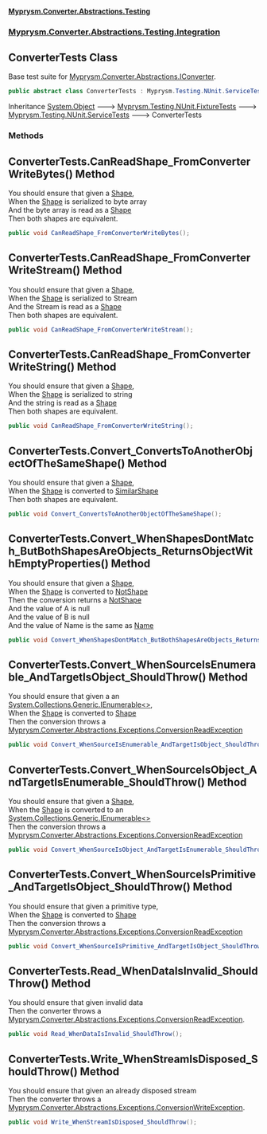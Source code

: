 #### [Myprysm.Converter.Abstractions.Testing](index.md 'index')
### [Myprysm.Converter.Abstractions.Testing.Integration](index.md#Myprysm_Converter_Abstractions_Testing_Integration 'Myprysm.Converter.Abstractions.Testing.Integration')
## ConverterTests Class
Base test suite for [Myprysm.Converter.Abstractions.IConverter](https://docs.microsoft.com/en-us/dotnet/api/Myprysm.Converter.Abstractions.IConverter 'Myprysm.Converter.Abstractions.IConverter').  
```csharp
public abstract class ConverterTests : Myprysm.Testing.NUnit.ServiceTests
```

Inheritance [System.Object](https://docs.microsoft.com/en-us/dotnet/api/System.Object 'System.Object') &#129106; [Myprysm.Testing.NUnit.FixtureTests](https://docs.microsoft.com/en-us/dotnet/api/Myprysm.Testing.NUnit.FixtureTests 'Myprysm.Testing.NUnit.FixtureTests') &#129106; [Myprysm.Testing.NUnit.ServiceTests](https://docs.microsoft.com/en-us/dotnet/api/Myprysm.Testing.NUnit.ServiceTests 'Myprysm.Testing.NUnit.ServiceTests') &#129106; ConverterTests  
### Methods
<a name='Myprysm_Converter_Abstractions_Testing_Integration_ConverterTests_CanReadShape_FromConverterWriteBytes()'></a>
## ConverterTests.CanReadShape_FromConverterWriteBytes() Method
You should ensure that given a [Shape](Myprysm_Converter_Abstractions_Testing_Integration_ConverterTests_Shape.md 'Myprysm.Converter.Abstractions.Testing.Integration.ConverterTests.Shape'),  
When the [Shape](Myprysm_Converter_Abstractions_Testing_Integration_ConverterTests_Shape.md 'Myprysm.Converter.Abstractions.Testing.Integration.ConverterTests.Shape') is serialized to byte array  
And the byte array is read as a [Shape](Myprysm_Converter_Abstractions_Testing_Integration_ConverterTests_Shape.md 'Myprysm.Converter.Abstractions.Testing.Integration.ConverterTests.Shape')  
Then both shapes are equivalent.  
```csharp
public void CanReadShape_FromConverterWriteBytes();
```
  
<a name='Myprysm_Converter_Abstractions_Testing_Integration_ConverterTests_CanReadShape_FromConverterWriteStream()'></a>
## ConverterTests.CanReadShape_FromConverterWriteStream() Method
You should ensure that given a [Shape](Myprysm_Converter_Abstractions_Testing_Integration_ConverterTests_Shape.md 'Myprysm.Converter.Abstractions.Testing.Integration.ConverterTests.Shape'),  
When the [Shape](Myprysm_Converter_Abstractions_Testing_Integration_ConverterTests_Shape.md 'Myprysm.Converter.Abstractions.Testing.Integration.ConverterTests.Shape') is serialized to Stream  
And the Stream is read as a [Shape](Myprysm_Converter_Abstractions_Testing_Integration_ConverterTests_Shape.md 'Myprysm.Converter.Abstractions.Testing.Integration.ConverterTests.Shape')  
Then both shapes are equivalent.  
```csharp
public void CanReadShape_FromConverterWriteStream();
```
  
<a name='Myprysm_Converter_Abstractions_Testing_Integration_ConverterTests_CanReadShape_FromConverterWriteString()'></a>
## ConverterTests.CanReadShape_FromConverterWriteString() Method
You should ensure that given a [Shape](Myprysm_Converter_Abstractions_Testing_Integration_ConverterTests_Shape.md 'Myprysm.Converter.Abstractions.Testing.Integration.ConverterTests.Shape'),  
When the [Shape](Myprysm_Converter_Abstractions_Testing_Integration_ConverterTests_Shape.md 'Myprysm.Converter.Abstractions.Testing.Integration.ConverterTests.Shape') is serialized to string  
And the string is read as a [Shape](Myprysm_Converter_Abstractions_Testing_Integration_ConverterTests_Shape.md 'Myprysm.Converter.Abstractions.Testing.Integration.ConverterTests.Shape')  
Then both shapes are equivalent.  
```csharp
public void CanReadShape_FromConverterWriteString();
```
  
<a name='Myprysm_Converter_Abstractions_Testing_Integration_ConverterTests_Convert_ConvertsToAnotherObjectOfTheSameShape()'></a>
## ConverterTests.Convert_ConvertsToAnotherObjectOfTheSameShape() Method
You should ensure that given a [Shape](Myprysm_Converter_Abstractions_Testing_Integration_ConverterTests_Shape.md 'Myprysm.Converter.Abstractions.Testing.Integration.ConverterTests.Shape'),  
When the [Shape](Myprysm_Converter_Abstractions_Testing_Integration_ConverterTests_Shape.md 'Myprysm.Converter.Abstractions.Testing.Integration.ConverterTests.Shape') is converted to [SimilarShape](Myprysm_Converter_Abstractions_Testing_Integration_ConverterTests_SimilarShape.md 'Myprysm.Converter.Abstractions.Testing.Integration.ConverterTests.SimilarShape')  
Then both shapes are equivalent.  
```csharp
public void Convert_ConvertsToAnotherObjectOfTheSameShape();
```
  
<a name='Myprysm_Converter_Abstractions_Testing_Integration_ConverterTests_Convert_WhenShapesDontMatch_ButBothShapesAreObjects_ReturnsObjectWithEmptyProperties()'></a>
## ConverterTests.Convert_WhenShapesDontMatch_ButBothShapesAreObjects_ReturnsObjectWithEmptyProperties() Method
You should ensure that given a [Shape](Myprysm_Converter_Abstractions_Testing_Integration_ConverterTests_Shape.md 'Myprysm.Converter.Abstractions.Testing.Integration.ConverterTests.Shape'),  
When the [Shape](Myprysm_Converter_Abstractions_Testing_Integration_ConverterTests_Shape.md 'Myprysm.Converter.Abstractions.Testing.Integration.ConverterTests.Shape') is converted to [NotShape](Myprysm_Converter_Abstractions_Testing_Integration_ConverterTests_NotShape.md 'Myprysm.Converter.Abstractions.Testing.Integration.ConverterTests.NotShape')  
Then the conversion returns a [NotShape](Myprysm_Converter_Abstractions_Testing_Integration_ConverterTests_NotShape.md 'Myprysm.Converter.Abstractions.Testing.Integration.ConverterTests.NotShape')  
And the value of A is null  
And the value of B is null  
And the value of Name is the same as [Name](Myprysm_Converter_Abstractions_Testing_Integration_ConverterTests_Shape.md#Myprysm_Converter_Abstractions_Testing_Integration_ConverterTests_Shape_Name 'Myprysm.Converter.Abstractions.Testing.Integration.ConverterTests.Shape.Name')
```csharp
public void Convert_WhenShapesDontMatch_ButBothShapesAreObjects_ReturnsObjectWithEmptyProperties();
```
  
<a name='Myprysm_Converter_Abstractions_Testing_Integration_ConverterTests_Convert_WhenSourceIsEnumerable_AndTargetIsObject_ShouldThrow()'></a>
## ConverterTests.Convert_WhenSourceIsEnumerable_AndTargetIsObject_ShouldThrow() Method
You should ensure that given a an [System.Collections.Generic.IEnumerable&lt;&gt;](https://docs.microsoft.com/en-us/dotnet/api/System.Collections.Generic.IEnumerable-1 'System.Collections.Generic.IEnumerable`1'),  
When the [Shape](Myprysm_Converter_Abstractions_Testing_Integration_ConverterTests_Shape.md 'Myprysm.Converter.Abstractions.Testing.Integration.ConverterTests.Shape') is converted to [Shape](Myprysm_Converter_Abstractions_Testing_Integration_ConverterTests_Shape.md 'Myprysm.Converter.Abstractions.Testing.Integration.ConverterTests.Shape')  
Then the conversion throws a [Myprysm.Converter.Abstractions.Exceptions.ConversionReadException](https://docs.microsoft.com/en-us/dotnet/api/Myprysm.Converter.Abstractions.Exceptions.ConversionReadException 'Myprysm.Converter.Abstractions.Exceptions.ConversionReadException')
```csharp
public void Convert_WhenSourceIsEnumerable_AndTargetIsObject_ShouldThrow();
```
  
<a name='Myprysm_Converter_Abstractions_Testing_Integration_ConverterTests_Convert_WhenSourceIsObject_AndTargetIsEnumerable_ShouldThrow()'></a>
## ConverterTests.Convert_WhenSourceIsObject_AndTargetIsEnumerable_ShouldThrow() Method
You should ensure that given a [Shape](Myprysm_Converter_Abstractions_Testing_Integration_ConverterTests_Shape.md 'Myprysm.Converter.Abstractions.Testing.Integration.ConverterTests.Shape'),  
When the [Shape](Myprysm_Converter_Abstractions_Testing_Integration_ConverterTests_Shape.md 'Myprysm.Converter.Abstractions.Testing.Integration.ConverterTests.Shape') is converted to an [System.Collections.Generic.IEnumerable&lt;&gt;](https://docs.microsoft.com/en-us/dotnet/api/System.Collections.Generic.IEnumerable-1 'System.Collections.Generic.IEnumerable`1')  
Then the conversion throws a [Myprysm.Converter.Abstractions.Exceptions.ConversionReadException](https://docs.microsoft.com/en-us/dotnet/api/Myprysm.Converter.Abstractions.Exceptions.ConversionReadException 'Myprysm.Converter.Abstractions.Exceptions.ConversionReadException')
```csharp
public void Convert_WhenSourceIsObject_AndTargetIsEnumerable_ShouldThrow();
```
  
<a name='Myprysm_Converter_Abstractions_Testing_Integration_ConverterTests_Convert_WhenSourceIsPrimitive_AndTargetIsObject_ShouldThrow()'></a>
## ConverterTests.Convert_WhenSourceIsPrimitive_AndTargetIsObject_ShouldThrow() Method
You should ensure that given a primitive type,  
When the [Shape](Myprysm_Converter_Abstractions_Testing_Integration_ConverterTests_Shape.md 'Myprysm.Converter.Abstractions.Testing.Integration.ConverterTests.Shape') is converted to [Shape](Myprysm_Converter_Abstractions_Testing_Integration_ConverterTests_Shape.md 'Myprysm.Converter.Abstractions.Testing.Integration.ConverterTests.Shape')  
Then the conversion throws a [Myprysm.Converter.Abstractions.Exceptions.ConversionReadException](https://docs.microsoft.com/en-us/dotnet/api/Myprysm.Converter.Abstractions.Exceptions.ConversionReadException 'Myprysm.Converter.Abstractions.Exceptions.ConversionReadException')
```csharp
public void Convert_WhenSourceIsPrimitive_AndTargetIsObject_ShouldThrow();
```
  
<a name='Myprysm_Converter_Abstractions_Testing_Integration_ConverterTests_Read_WhenDataIsInvalid_ShouldThrow()'></a>
## ConverterTests.Read_WhenDataIsInvalid_ShouldThrow() Method
You should ensure that given invalid data  
Then the converter throws a [Myprysm.Converter.Abstractions.Exceptions.ConversionReadException](https://docs.microsoft.com/en-us/dotnet/api/Myprysm.Converter.Abstractions.Exceptions.ConversionReadException 'Myprysm.Converter.Abstractions.Exceptions.ConversionReadException').  
```csharp
public void Read_WhenDataIsInvalid_ShouldThrow();
```
  
<a name='Myprysm_Converter_Abstractions_Testing_Integration_ConverterTests_Write_WhenStreamIsDisposed_ShouldThrow()'></a>
## ConverterTests.Write_WhenStreamIsDisposed_ShouldThrow() Method
You should ensure that given an already disposed stream  
Then the converter throws a [Myprysm.Converter.Abstractions.Exceptions.ConversionWriteException](https://docs.microsoft.com/en-us/dotnet/api/Myprysm.Converter.Abstractions.Exceptions.ConversionWriteException 'Myprysm.Converter.Abstractions.Exceptions.ConversionWriteException').  
```csharp
public void Write_WhenStreamIsDisposed_ShouldThrow();
```
  

